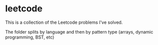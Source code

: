 # leetcode

This is a collection of the Leetcode problems I've solved.

The folder splits by language and then by pattern type (arrays, dynamic programming, BST, etc)